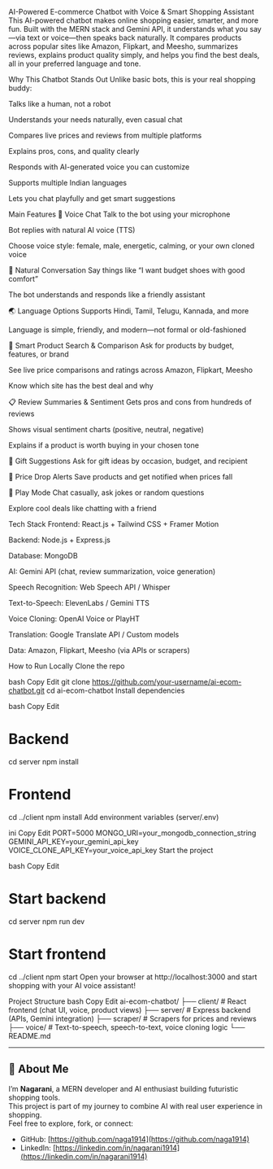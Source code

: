 AI-Powered E-commerce Chatbot with Voice & Smart Shopping Assistant
This AI-powered chatbot makes online shopping easier, smarter, and more fun. Built with the MERN stack and Gemini API, it understands what you say—via text or voice—then speaks back naturally. It compares products across popular sites like Amazon, Flipkart, and Meesho, summarizes reviews, explains product quality simply, and helps you find the best deals, all in your preferred language and tone.

Why This Chatbot Stands Out
Unlike basic bots, this is your real shopping buddy:

Talks like a human, not a robot

Understands your needs naturally, even casual chat

Compares live prices and reviews from multiple platforms

Explains pros, cons, and quality clearly

Responds with AI-generated voice you can customize

Supports multiple Indian languages

Lets you chat playfully and get smart suggestions

Main Features
🎤 Voice Chat
Talk to the bot using your microphone

Bot replies with natural AI voice (TTS)

Choose voice style: female, male, energetic, calming, or your own cloned voice

💬 Natural Conversation
Say things like “I want budget shoes with good comfort”

The bot understands and responds like a friendly assistant

🌏 Language Options
Supports Hindi, Tamil, Telugu, Kannada, and more

Language is simple, friendly, and modern—not formal or old-fashioned

🛒 Smart Product Search & Comparison
Ask for products by budget, features, or brand

See live price comparisons and ratings across Amazon, Flipkart, Meesho

Know which site has the best deal and why

📋 Review Summaries & Sentiment
Gets pros and cons from hundreds of reviews

Shows visual sentiment charts (positive, neutral, negative)

Explains if a product is worth buying in your chosen tone

🎁 Gift Suggestions
Ask for gift ideas by occasion, budget, and recipient

🔔 Price Drop Alerts
Save products and get notified when prices fall

🧠 Play Mode
Chat casually, ask jokes or random questions

Explore cool deals like chatting with a friend

Tech Stack
Frontend: React.js + Tailwind CSS + Framer Motion

Backend: Node.js + Express.js

Database: MongoDB

AI: Gemini API (chat, review summarization, voice generation)

Speech Recognition: Web Speech API / Whisper

Text-to-Speech: ElevenLabs / Gemini TTS

Voice Cloning: OpenAI Voice or PlayHT

Translation: Google Translate API / Custom models

Data: Amazon, Flipkart, Meesho (via APIs or scrapers)

How to Run Locally
Clone the repo

bash
Copy
Edit
git clone https://github.com/your-username/ai-ecom-chatbot.git
cd ai-ecom-chatbot
Install dependencies

bash
Copy
Edit
# Backend
cd server
npm install

# Frontend
cd ../client
npm install
Add environment variables (server/.env)

ini
Copy
Edit
PORT=5000
MONGO_URI=your_mongodb_connection_string
GEMINI_API_KEY=your_gemini_api_key
VOICE_CLONE_API_KEY=your_voice_api_key
Start the project

bash
Copy
Edit
# Start backend
cd server
npm run dev

# Start frontend
cd ../client
npm start
Open your browser at http://localhost:3000 and start shopping with your AI voice assistant!

Project Structure
bash
Copy
Edit
ai-ecom-chatbot/
├── client/      # React frontend (chat UI, voice, product views)
├── server/      # Express backend (APIs, Gemini integration)
├── scraper/     # Scrapers for prices and reviews
├── voice/       # Text-to-speech, speech-to-text, voice cloning logic
└── README.md

---

## 👤 About Me

I’m **Nagarani**, a MERN developer and AI enthusiast building futuristic shopping tools.  
This project is part of my journey to combine AI with real user experience in shopping.  
Feel free to explore, fork, or connect:

- GitHub: [https://github.com/naga1914](https://github.com/naga1914)  
- LinkedIn: [https://linkedin.com/in/nagarani1914](https://linkedin.com/in/nagarani1914)
